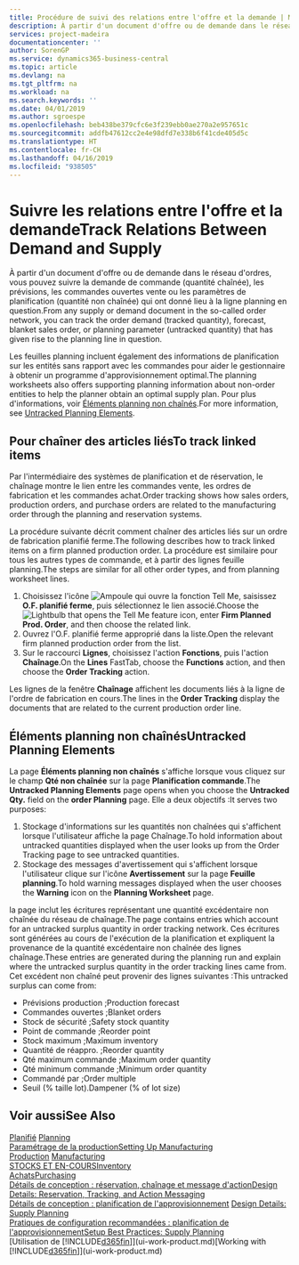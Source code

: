 ```yaml
---
title: Procédure de suivi des relations entre l'offre et la demande | Microsoft Docs
description: À partir d'un document d'offre ou de demande dans le réseau d'ordres, vous pouvez suivre la demande de commande (quantité chaînée), les prévisions, les commandes ouvertes vente ou les paramètres de planification (quantité non chaînée) qui ont donné lieu à la ligne planning en question.
services: project-madeira
documentationcenter: ''
author: SorenGP
ms.service: dynamics365-business-central
ms.topic: article
ms.devlang: na
ms.tgt_pltfrm: na
ms.workload: na
ms.search.keywords: ''
ms.date: 04/01/2019
ms.author: sgroespe
ms.openlocfilehash: beb438be379cfc6e3f239ebb0ae270a2e957651c
ms.sourcegitcommit: addfb47612cc2e4e98dfd7e338b6f41cde405d5c
ms.translationtype: HT
ms.contentlocale: fr-CH
ms.lasthandoff: 04/16/2019
ms.locfileid: "938505"
---
```

# <a name="track-relations-between-demand-and-supply"></a><span data-ttu-id="1a697-103">Suivre les relations entre l'offre et la demande</span><span class="sxs-lookup"><span data-stu-id="1a697-103">Track Relations Between Demand and Supply</span></span>
<span data-ttu-id="1a697-104">À partir d'un document d'offre ou de demande dans le réseau d'ordres, vous pouvez suivre la demande de commande (quantité chaînée), les prévisions, les commandes ouvertes vente ou les paramètres de planification (quantité non chaînée) qui ont donné lieu à la ligne planning en question.</span><span class="sxs-lookup"><span data-stu-id="1a697-104">From any supply or demand document in the so-called order network, you can track the order demand (tracked quantity), forecast, blanket sales order, or planning parameter (untracked quantity) that has given rise to the planning line in question.</span></span>

<span data-ttu-id="1a697-105">Les feuilles planning incluent également des informations de planification sur les entités sans rapport avec les commandes pour aider le gestionnaire à obtenir un programme d'approvisionnement optimal.</span><span class="sxs-lookup"><span data-stu-id="1a697-105">The planning worksheets also offers supporting planning information about non-order entities to help the planner obtain an optimal supply plan.</span></span> <span data-ttu-id="1a697-106">Pour plus d'informations, voir [Éléments planning non chaînés](production-how-track-demand-supply.md#untracked-planning-elements).</span><span class="sxs-lookup"><span data-stu-id="1a697-106">For more information, see [Untracked Planning Elements](production-how-track-demand-supply.md#untracked-planning-elements).</span></span>

## <a name="to-track-linked-items"></a><span data-ttu-id="1a697-107">Pour chaîner des articles liés</span><span class="sxs-lookup"><span data-stu-id="1a697-107">To track linked items</span></span>
<span data-ttu-id="1a697-108">Par l'intermédiaire des systèmes de planification et de réservation, le chaînage montre le lien entre les commandes vente, les ordres de fabrication et les commandes achat.</span><span class="sxs-lookup"><span data-stu-id="1a697-108">Order tracking shows how sales orders, production orders, and purchase orders are related to the manufacturing order through the planning and reservation systems.</span></span>

<span data-ttu-id="1a697-109">La procédure suivante décrit comment chaîner des articles liés sur un ordre de fabrication planifié ferme.</span><span class="sxs-lookup"><span data-stu-id="1a697-109">The following describes how to track linked items on a firm planned production order.</span></span> <span data-ttu-id="1a697-110">La procédure est similaire pour tous les autres types de commande, et à partir des lignes feuille planning.</span><span class="sxs-lookup"><span data-stu-id="1a697-110">The steps are similar for all other order types, and from planning worksheet lines.</span></span>

1. <span data-ttu-id="1a697-111">Choisissez l'icône ![Ampoule qui ouvre la fonction Tell Me](media/ui-search/search_small.png "Dites-moi ce que vous voulez faire"), saisissez **O.F. planifié ferme**, puis sélectionnez le lien associé.</span><span class="sxs-lookup"><span data-stu-id="1a697-111">Choose the ![Lightbulb that opens the Tell Me feature](media/ui-search/search_small.png "Tell me what you want to do") icon, enter **Firm Planned Prod. Order**, and then choose the related link.</span></span>
2. <span data-ttu-id="1a697-112">Ouvrez l'O.F. planifié ferme approprié dans la liste.</span><span class="sxs-lookup"><span data-stu-id="1a697-112">Open the relevant firm planned production order from the list.</span></span>
3. <span data-ttu-id="1a697-113">Sur le raccourci **Lignes**, choisissez l'action **Fonctions**, puis l'action **Chaînage**.</span><span class="sxs-lookup"><span data-stu-id="1a697-113">On the **Lines** FastTab, choose the **Functions** action, and then choose the **Order Tracking** action.</span></span>

<span data-ttu-id="1a697-114">Les lignes de la fenêtre **Chaînage** affichent les documents liés à la ligne de l'ordre de fabrication en cours.</span><span class="sxs-lookup"><span data-stu-id="1a697-114">The lines in the **Order Tracking** display the documents that are related to the current production order line.</span></span>

## <a name="untracked-planning-elements"></a><span data-ttu-id="1a697-115">Éléments planning non chaînés</span><span class="sxs-lookup"><span data-stu-id="1a697-115">Untracked Planning Elements</span></span>
<span data-ttu-id="1a697-116">La page **Éléments planning non chaînés** s'affiche lorsque vous cliquez sur le champ **Qté non chaînée** sur la page **Planification commande**.</span><span class="sxs-lookup"><span data-stu-id="1a697-116">The **Untracked Planning Elements** page opens when you choose the **Untracked Qty.** field on the **order Planning** page.</span></span> <span data-ttu-id="1a697-117">Elle a deux objectifs :</span><span class="sxs-lookup"><span data-stu-id="1a697-117">It serves two purposes:</span></span>

1. <span data-ttu-id="1a697-118">Stockage d'informations sur les quantités non chaînées qui s'affichent lorsque l'utilisateur affiche la page Chaînage.</span><span class="sxs-lookup"><span data-stu-id="1a697-118">To hold information about untracked quantities displayed when the user looks up from the Order Tracking page to see untracked quantities.</span></span>
2. <span data-ttu-id="1a697-119">Stockage des messages d'avertissement qui s'affichent lorsque l'utilisateur clique sur l'icône **Avertissement** sur la page **Feuille planning**.</span><span class="sxs-lookup"><span data-stu-id="1a697-119">To hold warning messages displayed when the user chooses the **Warning** icon on the **Planning Worksheet** page.</span></span>

<span data-ttu-id="1a697-120">la page inclut les écritures représentant une quantité excédentaire non chaînée du réseau de chaînage.</span><span class="sxs-lookup"><span data-stu-id="1a697-120">The page contains entries which account for an untracked surplus quantity in order tracking network.</span></span> <span data-ttu-id="1a697-121">Ces écritures sont générées au cours de l'exécution de la planification et expliquent la provenance de la quantité excédentaire non chaînée des lignes chaînage.</span><span class="sxs-lookup"><span data-stu-id="1a697-121">These entries are generated during the planning run and explain where the untracked surplus quantity in the order tracking lines came from.</span></span> <span data-ttu-id="1a697-122">Cet excédent non chaîné peut provenir des lignes suivantes :</span><span class="sxs-lookup"><span data-stu-id="1a697-122">This untracked surplus can come from:</span></span>

- <span data-ttu-id="1a697-123">Prévisions production ;</span><span class="sxs-lookup"><span data-stu-id="1a697-123">Production forecast</span></span>
- <span data-ttu-id="1a697-124">Commandes ouvertes ;</span><span class="sxs-lookup"><span data-stu-id="1a697-124">Blanket orders</span></span>
- <span data-ttu-id="1a697-125">Stock de sécurité ;</span><span class="sxs-lookup"><span data-stu-id="1a697-125">Safety stock quantity</span></span>
- <span data-ttu-id="1a697-126">Point de commande ;</span><span class="sxs-lookup"><span data-stu-id="1a697-126">Reorder point</span></span>
- <span data-ttu-id="1a697-127">Stock maximum ;</span><span class="sxs-lookup"><span data-stu-id="1a697-127">Maximum inventory</span></span>
- <span data-ttu-id="1a697-128">Quantité de réappro. ;</span><span class="sxs-lookup"><span data-stu-id="1a697-128">Reorder quantity</span></span>
- <span data-ttu-id="1a697-129">Qté maximum commande ;</span><span class="sxs-lookup"><span data-stu-id="1a697-129">Maximum order quantity</span></span>
- <span data-ttu-id="1a697-130">Qté minimum commande ;</span><span class="sxs-lookup"><span data-stu-id="1a697-130">Minimum order quantity</span></span>
- <span data-ttu-id="1a697-131">Commandé par ;</span><span class="sxs-lookup"><span data-stu-id="1a697-131">Order multiple</span></span>
- <span data-ttu-id="1a697-132">Seuil (% taille lot).</span><span class="sxs-lookup"><span data-stu-id="1a697-132">Dampener (% of lot size)</span></span>

## <a name="see-also"></a><span data-ttu-id="1a697-133">Voir aussi</span><span class="sxs-lookup"><span data-stu-id="1a697-133">See Also</span></span>  
<span data-ttu-id="1a697-134">[Planifié](production-planning.md) </span><span class="sxs-lookup"><span data-stu-id="1a697-134">[Planning](production-planning.md) </span></span>  
[<span data-ttu-id="1a697-135">Paramétrage de la production</span><span class="sxs-lookup"><span data-stu-id="1a697-135">Setting Up Manufacturing</span></span>](production-configure-production-processes.md)  
<span data-ttu-id="1a697-136">[Production](production-manage-manufacturing.md)  </span><span class="sxs-lookup"><span data-stu-id="1a697-136">[Manufacturing](production-manage-manufacturing.md)  </span></span>  
[<span data-ttu-id="1a697-137">STOCKS ET EN-COURS</span><span class="sxs-lookup"><span data-stu-id="1a697-137">Inventory</span></span>](inventory-manage-inventory.md)  
[<span data-ttu-id="1a697-138">Achats</span><span class="sxs-lookup"><span data-stu-id="1a697-138">Purchasing</span></span>](purchasing-manage-purchasing.md)  
[<span data-ttu-id="1a697-139">Détails de conception : réservation, chaînage et message d'action</span><span class="sxs-lookup"><span data-stu-id="1a697-139">Design Details: Reservation, Tracking, and Action Messaging</span></span>](design-details-reservation-order-tracking-and-action-messaging.md)  
<span data-ttu-id="1a697-140">[Détails de conception : planification de l'approvisionnement](design-details-supply-planning.md) </span><span class="sxs-lookup"><span data-stu-id="1a697-140">[Design Details: Supply Planning](design-details-supply-planning.md) </span></span>  
[<span data-ttu-id="1a697-141">Pratiques de configuration recommandées : planification de l'approvisionnement</span><span class="sxs-lookup"><span data-stu-id="1a697-141">Setup Best Practices: Supply Planning</span></span>](setup-best-practices-supply-planning.md)  
<span data-ttu-id="1a697-142">[Utilisation de [!INCLUDE[d365fin](includes/d365fin_md.md)]](ui-work-product.md)</span><span class="sxs-lookup"><span data-stu-id="1a697-142">[Working with [!INCLUDE[d365fin](includes/d365fin_md.md)]](ui-work-product.md)</span></span>
